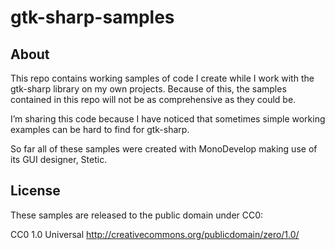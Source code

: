gtk-sharp-samples
=================

About
-----
This repo contains working samples of code I create while I work with the gtk-sharp library on my own projects. Because of this, the samples contained in this repo will not be as comprehensive as they could be. 

I’m sharing this code because I have noticed that sometimes simple working examples can be hard to find for gtk-sharp. 

So far all of these samples were created with MonoDevelop making use of its GUI designer, Stetic.

License
-------

These samples are released to the public domain under CC0:

CC0 1.0 Universal
http://creativecommons.org/publicdomain/zero/1.0/
